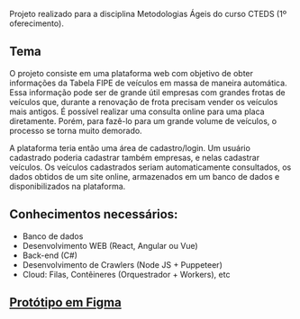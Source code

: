 Projeto realizado para a disciplina Metodologias Ágeis do curso CTEDS (1º oferecimento).

## Tema
O projeto consiste em uma plataforma web com objetivo de obter informações da Tabela FIPE de veículos em massa de maneira automática. Essa informação pode ser de grande útil empresas com grandes frotas de veículos que, durante a renovação de frota precisam vender os veículos mais antigos.
É possível realizar uma consulta online para uma placa diretamente. Porém, para fazê-lo para um grande volume de veículos, o processo se torna muito demorado.

A plataforma teria então uma área de cadastro/login. Um usuário cadastrado poderia cadastrar também empresas, e nelas cadastrar veículos.
Os veículos cadastrados seriam automaticamente consultados, os dados obtidos de um site online, armazenados em um banco de dados e disponibilizados na plataforma.

## Conhecimentos necessários:
- Banco de dados
- Desenvolvimento WEB (React, Angular ou Vue)
- Back-end (C#)
- Desenvolvimento de Crawlers (Node JS + Puppeteer)
- Cloud: Filas, Contêineres (Orquestrador + Workers), etc

## [Protótipo em Figma](https://www.figma.com/file/19UX0V67ytSXzDZEsIzPfK/CTEDS1-D5-G4?node-id=0%3A1)
